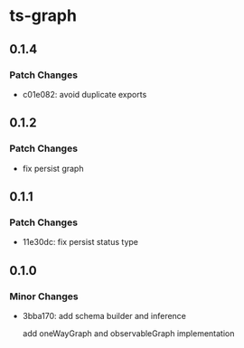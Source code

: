 # ts-graph

## 0.1.4

### Patch Changes

- c01e082: avoid duplicate exports

## 0.1.2

### Patch Changes

- fix persist graph

## 0.1.1

### Patch Changes

- 11e30dc: fix persist status type

## 0.1.0

### Minor Changes

- 3bba170: add schema builder and inference

  add oneWayGraph and observableGraph implementation

